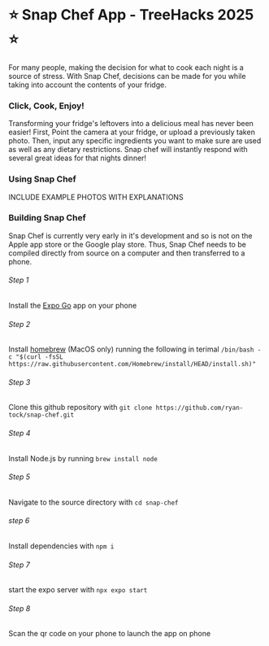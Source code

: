 # ⭐ Snap Chef App - TreeHacks 2025 ⭐
For many people, making the decision for what to cook each night is a source of stress. With Snap Chef, decisions can be made for you while taking into account the contents of your fridge.
### Click, Cook, Enjoy!
Transforming your fridge's leftovers into a delicious meal has never been easier! First, Point the camera at your fridge, or upload a previously taken photo. Then, input any specific ingredients you want to make sure are used as well as any dietary restrictions. Snap chef will instantly respond with several great ideas for that nights dinner!
### Using Snap Chef
INCLUDE EXAMPLE PHOTOS WITH EXPLANATIONS
### Building Snap Chef
Snap Chef is currently very early in it's development and so is not on the Apple app store or the Google play store. Thus, Snap Chef needs to be compiled directly from source on a computer and then transferred to a phone.
###### Step 1
Install the [Expo Go](https://expo.dev/go) app on your phone
###### Step 2
Install [homebrew](https://brew.sh/) (MacOS only) running the following in terimal
`/bin/bash -c "$(curl -fsSL https://raw.githubusercontent.com/Homebrew/install/HEAD/install.sh)"`
###### Step 3
Clone this github repository with
`git clone https://github.com/ryan-tock/snap-chef.git`
###### Step 4
Install Node.js by running
`brew install node`
###### Step 5
Navigate to the source directory with
`cd snap-chef`
###### step 6
Install dependencies with
`npm i`
###### Step 7
start the expo server with
`npx expo start`
###### Step 8
Scan the qr code on your phone to launch the app on phone